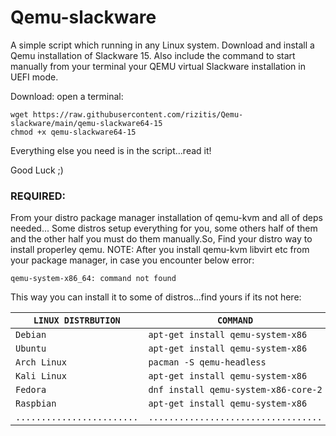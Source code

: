 # Qemu-slackware
A simple script which running in any Linux system.
Download and install a Qemu installation of Slackware 15.
Also include the command to start manually from your terminal your QEMU virtual Slackware installation in UEFI mode. 

Download: open a terminal:
```
wget https://raw.githubusercontent.com/rizitis/Qemu-slackware/main/qemu-slackware64-15
chmod +x qemu-slackware64-15
```
Everything else you need is in the script...read it!


Good Luck ;)

### REQUIRED: 

From your distro package manager installation of qemu-kvm and all of deps needed... Some distros setup everything for you, some others half of them and  the other half you must do them manually.So, Find your distro way to install properley qemu.
NOTE: After you install qemu-kvm libvirt etc from your package manager, in case you encounter below error:
```
qemu-system-x86_64: command not found
```
This way you can install it to some of distros...find yours if its not here:
<br>

| `LINUX DISTRBUTION`        | `COMMAND`                            |
|----------------------------|--------------------------------------|
| `Debian`                   | `apt-get install qemu-system-x86`    | 
| `Ubuntu`                   | `apt-get install qemu-system-x86`    | 
| `Arch Linux`               | `pacman -S qemu-headless`            | 
| `Kali Linux`               | `apt-get install qemu-system-x86`    | 
| `Fedora`                   | `dnf install qemu-system-x86-core-2` | 
| `Raspbian`                 | `apt-get install qemu-system-x86`    | 
| `........................` | `..................................` | 


